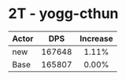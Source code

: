 # 2T - yogg-cthun
| Actor | DPS | Increase |
|---|:---:|:---:|
|new|167648|1.11%|
|Base|165807|0.00%|
